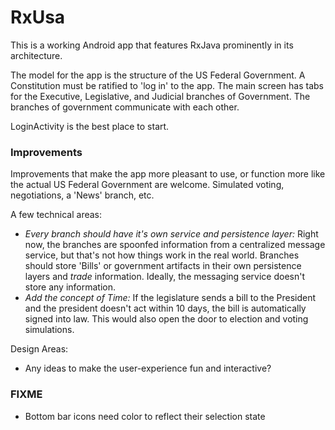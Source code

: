 # RxUsa

This is a working Android app that features RxJava prominently in its architecture. 

The model for the app is the structure of the US Federal Government. A Constitution must be ratified to 'log in' to the app. The main screen has tabs for the Executive, Legislative, and Judicial branches of Government. The branches of government communicate with each other.

LoginActivity is the best place to start.

### Improvements

Improvements that make the app more pleasant to use, or function more like the actual US Federal Government are welcome. Simulated voting, negotiations, a 'News' branch, etc.

A few technical areas:
 - _Every branch should have it's own service and persistence layer:_ Right now, the branches are spoonfed information from a centralized message service, but that's not how things work in the real world. Branches should store 'Bills' or government artifacts in their own persistence layers and *trade* information. Ideally, the messaging service doesn't store any information.
 - _Add the concept of Time:_ If the legislature sends a bill to the President and the president doesn't act within 10 days, the bill is automatically signed into law. This would also open the door to election and voting simulations.

 Design Areas:
 - Any ideas to make the user-experience fun and interactive?

### FIXME
- Bottom bar icons need color to reflect their selection state
